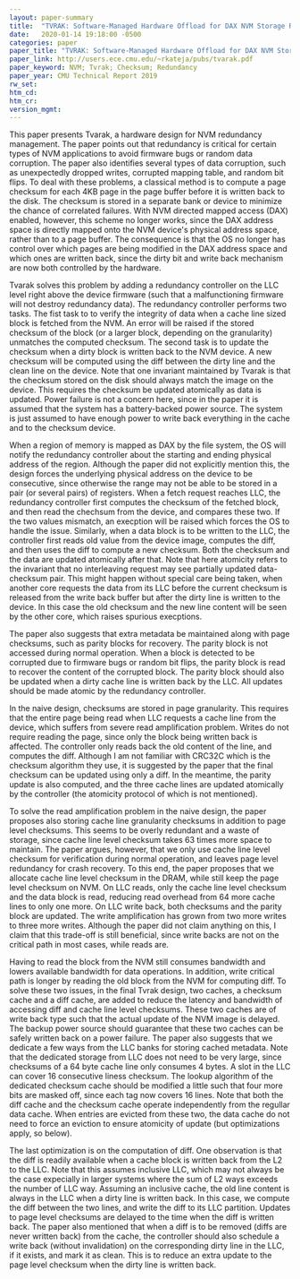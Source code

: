 ```yaml
---
layout: paper-summary
title:  "TVRAK: Software-Managed Hardware Offload for DAX NVM Storage Redundancy"
date:   2020-01-14 19:18:00 -0500
categories: paper
paper_title: "TVRAK: Software-Managed Hardware Offload for DAX NVM Storage Redundancy"
paper_link: http://users.ece.cmu.edu/~rkateja/pubs/tvarak.pdf
paper_keyword: NVM; Tvrak; Checksum; Redundancy
paper_year: CMU Technical Report 2019
rw_set:
htm_cd:
htm_cr:
version_mgmt:
---
```


This paper presents Tvarak, a hardware design for NVM redundancy management. The paper points out that redundancy is 
critical for certain types of NVM applications to avoid firmware bugs or random data corruption. The paper also identifies
several types of data corruption, such as unexpectedly dropped writes, corrupted mapping table, and random bit flips.
To deal with these problems, a classical method is to compute a page checksum for each 4KB page in the page buffer before 
it is written back to the disk. The checksum is stored in a separate bank or device to minimize the chance of correlated 
failures. With NVM directed mapped access (DAX) enabled, however, this scheme no longer works, since the DAX address 
space is directly mapped onto the NVM device's physical address space, rather than to a page buffer. The consequence
is that the OS no longer has control over which pages are being modified in the DAX address space and which ones are 
written back, since the dirty bit and write back mechanism are now both controlled by the hardware.

Tvarak solves this problem by adding a redundancy controller on the LLC level right above the device firmware (such that
a malfunctioning firmware will not destroy redundancy data). The redundancy controller performs two tasks. The fist
task to to verify the integrity of data when a cache line sized block is fetched from the NVM. An error will be raised
if the stored checksum of the block (or a larger block, depending on the granularity) unmatches the computed checksum.
The second task is to update the checksum when a dirty block is written back to the NVM device. A new checksum will
be computed using the diff between the dirty line and the clean line on the device. Note that one invariant maintained
by Tvarak is that the checksum stored on the disk should always match the image on the device. This requires the checksum 
be updated atomically as data is updated. Power failure is not a concern here, since in the paper it is assumed that the 
system has a battery-backed power source. The system is just assumed to have enough power to write back everything
in the cache and to the checksum device.

When a region of memory is mapped as DAX by the file system, the OS will notify the redundancy controller about the starting
and ending physical address of the region. Although the paper did not explicitly mention this, the design forces the 
underlying physical address on the device to be consecutive, since otherwise the range may not be able to be stored in a 
pair (or several pairs) of registers. When a fetch request reaches LLC, the redundancy controller first computes the 
checksum of the fetched block, and then read the chechsum from the device, and compares these two. If the two values
mismatch, an execption will be raised which forces the OS to handle the issue. Similarly, when a data block is to
be written to the LLC, the controller first reads old value from the device image, computes the diff, and then uses the 
diff to compute a new checksum. Both the checksum and the data are updated atomically after that. Note that here atomicity 
refers to the invariant that no interleaving request may see partially updated data-checksum pair. This might happen without
special care being taken, when another core requests the data from its LLC before the current checksum is released
from the write back buffer but after the dirty line is written to the device. In this case the old checksum and the new 
line content will be seen by the other core, which raises spurious execptions.

The paper also suggests that extra metadata be maintained along with page checksums, such as parity blocks for recovery.
The parity block is not accessed during normal operation. When a block is detected to be corrupted due to firmware bugs
or random bit flips, the parity block is read to recover the content of the corrupted block. The parity block should 
also be updated when a dirty cache line is written back by the LLC. All updates should be made atomic by the redundancy 
controller.

In the naive design, checksums are stored in page granularity. This requires that the entire page being read when LLC
requests a cache line from the device, which suffers from severe read amplification problem. Writes do not require 
reading the page, since only the block being written back is affected. The controller only reads back the old 
content of the line, and computes the diff. Although I am not familiar with CRC32C which is the checksum algorithm
they use, it is suggested by the paper that the final checksum can be updated using only a diff. In the meantime,
the parity update is also computed, and the three cache lines are updated atomically by the controller (the atomicity
protocol of which is not mentioned).

To solve the read amplification problem in the naive design, the paper proposes also storing cache line granularity
checksums in addition to page level checksums. This seems to be overly redundant and a waste of storage, since cache
line level checksum takes 63 times more space to maintain. The paper argues, however, that we only use cache line 
level checksum for verification during normal operation, and leaves page level redundancy for crash recovery. To this
end, the paper proposes that we allocate cache line level checksum in the DRAM, while still keep the page level checksum
on NVM. On LLC reads, only the cache line level checksum and the data block is read, reducing read overhead from 64 more 
cache lines to only one more. On LLC write back, both checksums and the parity block are updated. The write amplification
has grown from two more writes to three more writes. Although the paper did not claim anything on this, I claim that
this trade-off is still beneficial, since write backs are not on the critical path in most cases, while reads are.

Having to read the block from the NVM still consumes bandwidth and lowers available bandwidth for data operations.
In addition, write critical path is longer by reading the old block from the NVM for computing diff. To solve these
two issues, in the final Tvrak design, two caches, a checksum cache and a diff cache, are added to reduce the latency and 
bandwidth of accessing diff and cache line level checksums. These two caches are of write back type such that the 
actual update of the NVM image is delayed. The backup power source should guarantee that these two caches can be safely
written back on a power failure. The paper also suggests that we dedicate a few ways from the LLC banks for storing cached
metadata. Note that the dedicated storage from LLC does not need to be very large, since checksums of a 64 byte cache line
only consumes 4 bytes. A slot in the LLC can cover 16 consecutive liness checksum. The lookup algorithm of the dedicated
checksum cache should be modified a little such that four more bits are masked off, since each tag now covers 16 lines.
Note that both the diff cache and the checksum cache operate independently from the regullar data cache. When entries 
are evicted from these two, the data cache do not need to force an eviction to ensure atomicity of update (but optimizations
apply, so below). 

The last optimization is on the computation of diff. One observation is that the diff is readily available when a 
cache block is written back from the L2 to the LLC. Note that this assumes inclusive LLC, which may not always be 
the case expecially in larger systems where the sum of L2 ways exceeds the number of LLC way. Assuming an inclusive cache,
the old line content is always in the LLC when a dirty line is written back. In this case, we compute the diff between
the two lines, and write the diff to its LLC partition. Updates to page level checksums are delayed to the time when the 
diff is written back. The paper also mentioned that when a diff is to be removed (diffs are never written back) from the 
cache, the controller should also schedule a write back (without invalidation) on the corresponding dirty line in the LLC, 
if it exists, and mark it as clean. This is to reduce an extra update to the page level checksum when the dirty line is 
written back. 